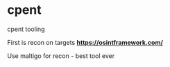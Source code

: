 # cpent
cpent tooling 

First is recon on targets 
**https://osintframework.com/**

Use maltigo for recon - best tool ever

